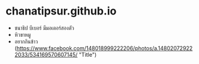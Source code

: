 # chanatipsur.github.io
* ชนาธิป บีเบอร์ มีมอเตอร์สองตัว
* หิวขาหมู
* อยากกินข้าว
(https://www.facebook.com/148018999222206/photos/a.148020729222033/534169570607145/ "Title") 